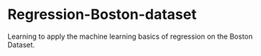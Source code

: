 # Regression-Boston-dataset
Learning to apply the machine learning basics of regression on the Boston Dataset.
